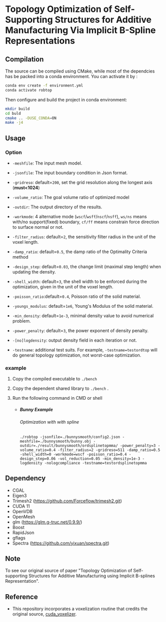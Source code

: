 # Topology Optimization of Self-Supporting Structures for Additive Manufacturing Via Implicit B-Spline Representations



## Compilation

The source can be compiled using CMake, while most of the dependcies has be packed into a conda environment. You can activate it by :

```bash
conda env create -f environment.yml
conda activate robtop
```

Then configure and build the project in conda environment:

```bash
mkdir build
cd buld
cmake .. -DUSE_CONDA=ON 
make -j4
```





## Usage

### Option

* `-meshfile`:  The input mesh model.
* `-jsonfile`:  The input boundary condition in Json format.

* `-gridreso`:  default=`200`, set the grid resolution along the longest axis (**must<1024**)
* `-volume_ratio`: The  goal volume ratio of optimized model
* `-outdir`: The output directory of the results.
* `-workmode`: 4 alternative mode (`wscf`/`wsff`/`nscf`/`nsff`), `ws/ns` means with/no support(fixed) boundary, `cf/ff` means constrain force direction to surface normal or not.
* `-filter_radius`: default=`2`, the sensitivity filter radius in the unit of the voxel length. 
* `-damp_ratio`:  default=`0.5`, the damp ratio of the  Optimality Criteria method
* `-design_step`:  default=`0.03`, the change limit (maximal step length) when updating the density.
* `-shell_width`: default=`3`, the shell width to be enforced during the optimization, given in the unit of the voxel length.
* `-poisson_ratio`:default=`0.4`, Poisson ratio of the solid material.
* `-youngs_modulus`: default=`1e6`, Young's Modulus of the solid material.
* `-min_density`: default=`1e-3`,  minimal density value to avoid numerical problem.
* `-power_penalty`: default=`3`, the power exponent of density penalty.
* `-[no]logdensity`: output density field in each iteration or not.
* `-testname`: additional test suits. For example, `-testname=testordtop` will do general topology optimization, not worst-case optimization.



### example

1. Copy the compiled executable to `./bench` 

2. Copy the dependent shared library to `./bench` .

3. Run the following command in CMD or shell

   * ##### Bunny Example

     ###### Optimization with with spline

     ```
     ./robtop -jsonfile=./bunnysmooth/config2.json -meshfile=./bunnysmooth/bunny.obj -outdir=./result/bunnysmooth/ordsplinetopmma/ -power_penalty=3 -volume_ratio=0.4 -filter_radius=2 -gridreso=511 -damp_ratio=0.5 -shell_width=0 -workmode=wscf -poisson_ratio=0.4 -design_step=0.06 -vol_reduction=0.05 -min_density=1e-3 -logdensity -nologcompliance -testname=testordsplinetopmma
     ```

## Dependency

* CGAL
* Eigen3
* Trimesh2 (https://github.com/Forceflow/trimesh2.git)
* CUDA 11
* OpenVDB 
* OpenMesh
* glm (https://glm.g-truc.net/0.9.9/)
* Boost
* RapidJson
* gflags
* Spectra (https://github.com/yixuan/spectra.git)



## Note 

To see our original source of paper "Topology Optimization of Self-supporting Structures for Additive Manufacturing using
Implicit B-splines Representation".



## Reference

* This repository incorporates a voxelization routine that credits the original source, [cuda_voxelizer](https://github.com/Forceflow/cuda_voxelizer).

